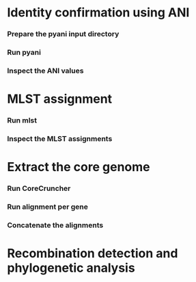 # Identity confirmation using ANI

### Prepare the pyani input directory


### Run pyani


### Inspect the ANI values



# MLST assignment

### Run mlst

### Inspect the MLST assignments


# Extract the core genome

### Run CoreCruncher

### Run alignment per gene

### Concatenate the alignments 

# Recombination detection and phylogenetic analysis


